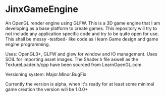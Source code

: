 # JinxGameEngine
An OpenGL render engine using GLFW. 
This is a 3D game engine that I am developing as a base platform to create games. This repository will try to not include any application specific code and try to be quite open for use. This shall be messy -testbed- like code as I learn Game design and game engine programming. 

Uses: OpenGL3+, GLFW and glew for window and IO management. Uses SOIL for importing asset images. 
The Shader.h file aswell as the TextureLoader.h/cpp have been sourced from LearnOpenGL.com. 

Versioning system: 
    Major.Minor.BugFix

Currently the version is alpha, when it's ready for at least some minimal game creation the version will be 1.0.0+
